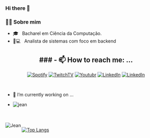 ### Hi there 👋

<h3> 👨‍💻 Sobre mim</h3>

 - 🎓 &nbsp; Bacharel em Ciência da Computação.
 - 👨💻 &nbsp; Analista de sistemas com foco em backend

<h2 align="center"> ### - 📫 How to reach me: ...</h2>
<p align="center"> 
 <a href="https://open.spotify.com/show/7muGFfFHtquEHepwXx6lrV?si=Sj2PNpUqRSu5Kwjhgg5wVQ&dl_branch=1"><img alt="Spotify" src="https://img.shields.io/badge/Youtube-Jeanluca%20Fernandes-green?logo=spotify"></a>
 <a href="https://www.twitch.tv/jeanlucafp"><img alt="TwitchTV" src="https://img.shields.io/badge/TwitchTV-Jeanluca%20Fernandes-purple?logo=twitch"></a>
 <a href="https://www.youtube.com/channel/UCEKS6GQ60VyhGkAVgJ_Rm6w"><img alt="Youtubr" src="https://img.shields.io/badge/Youtube-Jeanluca%20Fernandes-red?logo=youtube"></a>
 <a href="https://www.linkedin.com/in/jeanluca-fernandes-969266126/"><img alt="LinkedIn" src="https://img.shields.io/badge/LinkedIn-Jeanluca%20Fernandes-blue?logo=linkedin"></a>
 <a href="https://medium.com/@jeanluca_fp"><img alt="LinkedIn" src="https://img.shields.io/badge/Medium-@jeanluca_fp-green?logo=medium"></a>
</p>

<br />

- 🔭 I’m currently working on ...
- <p align=left> <img src=https://komarev.com/ghpvc/?username=Jean1dev alt=jean /> </p>
<br />
<a href="https://sourcerer.io/jean1dev"><img src="https://img.shields.io/badge/TypeScript-287%20commits-orange.svg" alt=""></a>
<a href="https://sourcerer.io/jean1dev"><img src="https://img.shields.io/badge/JavaScript-726%20commits-orange.svg" alt=""></a>
<a href="https://sourcerer.io/jean1dev"><img src="https://img.shields.io/badge/Java-285%20commits-orange.svg" alt=""></a>
<br />


<img align="left" alt="Jean" src="https://github-readme-stats.vercel.app/api?username=Jean1dev&show_icons=true&theme=tokyonight&hide_border=true" />

[![Top Langs](https://github-readme-stats.vercel.app/api/top-langs/?username=Jean1dev&layout=compact&theme=tokyonight)](https://github.com/Jean1dev)

<!--
**Jean1dev/Jean1dev** is a ✨ _special_ ✨ repository because its `README.md` (this file) appears on your GitHub profile.

Here are some ideas to get you started:

- 🌱 I’m currently learning ...
- 👯 I’m looking to collaborate on ...
- 🤔 I’m looking for help with ...
- 💬 Ask me about ...

- 😄 Pronouns: ...
- ⚡ Fun fact: ...
-->
